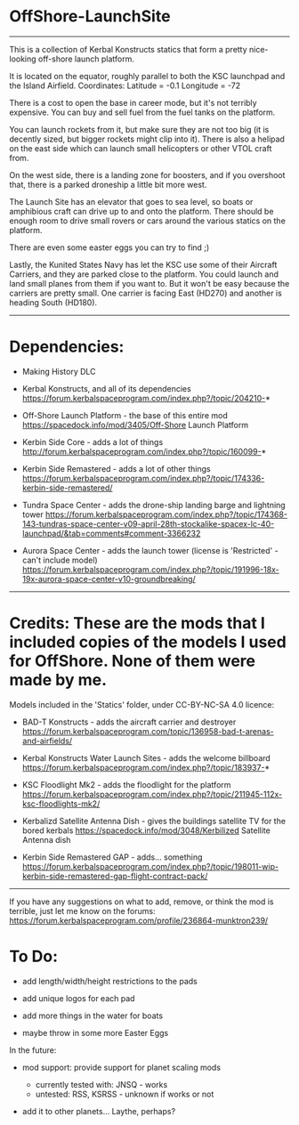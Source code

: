# OffShore-LaunchSite

----------------------------------------------------------------------------------------------------------------------------------------

This is a collection of Kerbal Konstructs statics that form a pretty nice-looking off-shore launch platform.

It is located on the equator, roughly parallel to both the KSC launchpad and the Island Airfield.
Coordinates: Latitude = -0.1 Longitude = -72

There is a cost to open the base in career mode, but it's not terribly expensive. You can buy and sell fuel from the fuel tanks on the platform. 

You can launch rockets from it, but make sure they are not too big (it is decently sized, but bigger rockets might clip into it).
There is also a helipad on the east side which can launch small helicopters or other VTOL craft from.

On the west side, there is a landing zone for boosters, and if you overshoot that, there is a parked droneship a little bit more west.

The Launch Site has an elevator that goes to sea level, so boats or amphibious craft can drive up to and onto the platform.
There should be enough room to drive small rovers or cars around the various statics on the platform. 


There are even some easter eggs you can try to find ;)


Lastly, the Kunited States Navy has let the KSC use some of their Aircraft Carriers, and they are parked close to the platform.
You could launch and land small planes from them if you want to. But it won't be easy because the carriers are pretty small.
One carrier is facing East (HD270) and another is heading South (HD180).

----------------------------------------------------------------------------------------------------------------------------------------

# Dependencies:


- Making History DLC

- Kerbal Konstructs, and all of its dependencies
  https://forum.kerbalspaceprogram.com/index.php?/topic/204210-*


- Off-Shore Launch Platform - the base of this entire mod
  https://spacedock.info/mod/3405/Off-Shore Launch Platform 


- Kerbin Side Core - adds a lot of things
  http://forum.kerbalspaceprogram.com/index.php?/topic/160099-*


- Kerbin Side Remastered - adds a lot of other things
  https://forum.kerbalspaceprogram.com/index.php?/topic/174336-kerbin-side-remastered/


- Tundra Space Center - adds the drone-ship landing barge and lightning tower
  https://forum.kerbalspaceprogram.com/index.php?/topic/174368-143-tundras-space-center-v09-april-28th-stockalike-spacex-lc-40-launchpad/&tab=comments#comment-3366232


- Aurora Space Center - adds the launch tower (license is 'Restricted' - can't include model)
  https://forum.kerbalspaceprogram.com/index.php?/topic/191996-18x-19x-aurora-space-center-v10-groundbreaking/


----------------------------------------------------------------------------------------------------------------------------------------

# Credits: These are the mods that I included copies of the models I used for OffShore. None of them were made by me.

Models included in the 'Statics' folder, under CC-BY-NC-SA 4.0 licence:


- BAD-T Konstructs - adds the aircraft carrier and destroyer 
  https://forum.kerbalspaceprogram.com/topic/136958-bad-t-arenas-and-airfields/


- Kerbal Konstructs Water Launch Sites - adds the welcome billboard
  https://forum.kerbalspaceprogram.com/index.php?/topic/183937-*


- KSC Floodlight Mk2 - adds the floodlight for the platform
  https://forum.kerbalspaceprogram.com/index.php?/topic/211945-112x-ksc-floodlights-mk2/


- Kerbalizd Satellite Antenna Dish - gives the buildings satellite TV for the bored kerbals
  https://spacedock.info/mod/3048/Kerbilized Satellite Antenna dish


- Kerbin Side Remastered GAP - adds... something
  https://forum.kerbalspaceprogram.com/index.php?/topic/198011-wip-kerbin-side-remastered-gap-flight-contract-pack/



----------------------------------------------------------------------------------------------------------------------------------------


If you have any suggestions on what to add, remove, or think the mod is terrible, just let me know on the forums: 
https://forum.kerbalspaceprogram.com/profile/236864-munktron239/


# To Do:

- add length/width/height restrictions to the pads

- add unique logos for each pad

- add more things in the water for boats

- maybe throw in some more Easter Eggs



In the future:

- mod support: provide support for planet scaling mods
  - currently tested with: JNSQ - works
  - untested: RSS, KSRSS - unknown if works or not

- add it to other planets... Laythe, perhaps?
